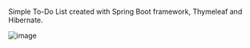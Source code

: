 Simple To-Do List created with Spring Boot framework, Thymeleaf and Hibernate.

![image](https://github.com/user-attachments/assets/278e4362-7510-4821-832b-7fb402dfd499)
